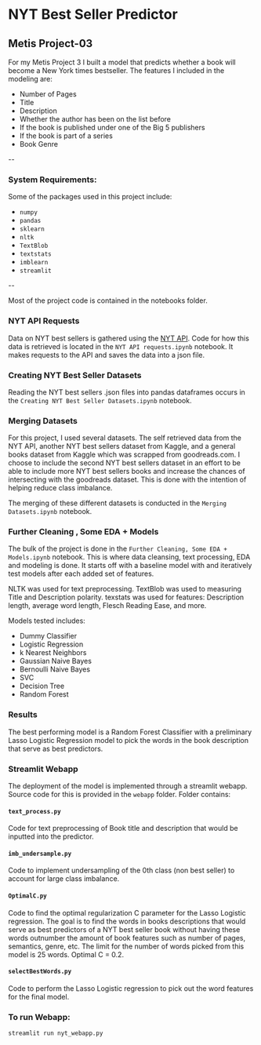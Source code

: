 # NYT Best Seller Predictor
## Metis Project-03

For my Metis Project 3 I built a model that predicts whether a book will become a
New York times bestseller. The features I included in the modeling are:

- Number of Pages
- Title
- Description
- Whether the author has been on the list before
- If the book is published under one of the Big 5 publishers
- If the book is part of a series
- Book Genre

--

### System Requirements:
Some of the packages used in this project include:

- `numpy`
- `pandas`
- `sklearn`
- `nltk`
- `TextBlob`
- `textstats`
- `imblearn`
- `streamlit`

--

Most of the project code is contained in the notebooks folder.

### NYT API Requests
Data on NYT best sellers is gathered using the [NYT API](https://developer.nytimes.com/).
Code for how this data is retrieved is located in the `NYT API requests.ipynb` notebook.
It makes requests to the API and saves the data into a json file.

### Creating NYT Best Seller Datasets
Reading the NYT best sellers .json files into pandas dataframes occurs in  the
`Creating NYT Best Seller Datasets.ipynb` notebook.

### Merging Datasets
For this project, I used several datasets. The self retrieved data from the NYT API,
another NYT best sellers dataset from Kaggle, and a general books dataset from Kaggle
which was scrapped from goodreads.com. I choose to include the second NYT best sellers
dataset in an effort to be able to include more NYT best sellers books and increase the chances
of intersecting with the goodreads dataset. This is done with the intention of helping reduce
class imbalance.

The merging of these different datasets is conducted in the `Merging Datasets.ipynb` notebook.

### Further Cleaning , Some EDA + Models
The bulk of the project is done in the `Further Cleaning, Some EDA + Models.ipynb`
notebook. This is where data cleansing, text processing, EDA and modeling is done.
It starts off with a baseline model with and iteratively test models after each added set of features.

NLTK was used for text preprocessing.
TextBlob was used to measuring Title and Description polarity.
texstats was used for features: Description length, average word length, Flesch Reading Ease, and more.

Models tested includes:
- Dummy Classifier
- Logistic Regression
- k Nearest Neighbors
- Gaussian Naive Bayes
- Bernoulli Naive Bayes
- SVC
- Decision Tree
- Random Forest

### Results
The best performing model is a Random Forest Classifier with a preliminary Lasso Logistic
Regression model to pick the words in the book description that serve as best predictors.

### Streamlit Webapp
The deployment of the model is implemented through a streamlit webapp. Source code for
this is provided in the `webapp` folder. Folder contains:

#### `text_process.py`
Code for text preprocessing of Book title and description that would be inputted into
the predictor.

#### `imb_undersample.py`
Code to implement undersampling of the 0th class (non best seller) to account for large
class imbalance.

#### `OptimalC.py`
Code to find the optimal regularization C parameter for the Lasso Logistic regression.
The goal is to find the words in books descriptions that would serve as best predictors
of a NYT best seller book without having these words outnumber the amount of book features
such as number of pages, semantics, genre, etc. The limit for the number of words picked from this
model is 25 words. Optimal C = 0.2.

#### `selectBestWords.py`
Code to perform the Lasso Logistic regression to pick out the word features for the
final model.

### To run Webapp: 
`streamlit run nyt_webapp.py`
